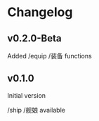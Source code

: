 # Changelog

## v0.2.0-Beta
Added /equip /装备 functions

## v0.1.0
Initial version

/ship /舰娘 available
